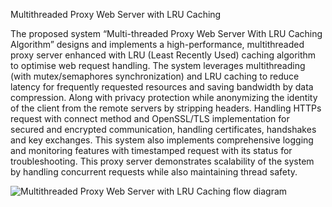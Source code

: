 Multithreaded Proxy Web Server with LRU Caching

The proposed system “Multi-threaded Proxy Web Server With LRU Caching Algorithm” designs and implements a high-performance, multithreaded proxy server enhanced with LRU (Least Recently Used) caching algorithm to optimise web request handling. The system leverages multithreading (with mutex/semaphores synchronization) and LRU caching to reduce latency for frequently requested resources and saving bandwidth by data compression. Along with privacy protection while anonymizing the identity of the client from the remote servers by stripping headers. Handling HTTPs request with connect method and OpenSSL/TLS implementation for secured and encrypted communication, handling certificates, handshakes and key exchanges. This system also implements comprehensive logging and monitoring features with timestamped request with its status for troubleshooting. This proxy server demonstrates scalability of the system by handling concurrent requests while also maintaining thread safety. 

![Multithreaded Proxy Web Server with LRU Caching flow diagram](./flowDiagram.png "Multithreaded Proxy Web Server with LRU Caching")